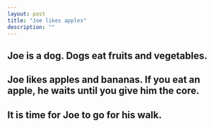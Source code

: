 ```yaml
---
layout: post
title: "Joe likes apples"
description: ""
---
```

## Joe is a dog. Dogs eat fruits and vegetables.

## Joe likes apples and bananas. If you eat an apple, he waits until you give him the core.

## It is time for Joe to go for his walk.
